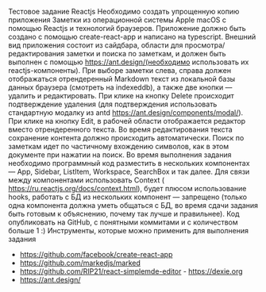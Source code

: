 Тестовое задание Reactjs
Необходимо создать упрощенную копию приложения Заметки из операционной системы Apple macOS с помощью Reactjs и технологий браузеров.
Приложение должно быть создано с помощью create-react-app и написано на typescript.
Внешний вид приложения состоит из сайдбара, области для просмотра/редактирования заметки и поиска по заметкам, и должен быть выполнен с помощью ​https://ant.design/​(необходимо использовать их reactjs-компоненты).
При выборе заметки слева, справа должен отображаться отрендеренный Markdown текст из локальной базы данных браузера (смотреть на indexeddb), а также две кнопки — удалить и редактировать.
При клике на кнопку Delete происходит подтверждение удаления (для подтверждения использовать стандартную модалку из antd ​https://ant.design/components/modal/)​. При клике на кнопку Edit, в рабочей области отображается редактор вместо отрендеренного текста.
  Во время редактирования текста сохранение контента должно происходить автоматически.
Поиск по заметкам идет по частичному вхождению символов, как в этом документе при нажатии на поиск.
Во время выполнения задания необходимо программный код разместить в нескольких компонентах — App, Sidebar, ListItem, Workspace, SearchBox и так далее. Для связи между компонентами использовать Context (​https://ru.reactjs.org/docs/context.html)​, будет плюсом использование hooks, работать с БД из нескольких компонент — запрещено (только одна компонента должна уметь общаться с БД, во время сдачи задания быть готовым к объяснению, почему так лучше и правильнее).
Код опубликовать на GitHub, с понятными коммитами и с количеством больше 1 :)
Инструменты, которые можно применить для выполнения задания
- https://github.com/facebook/create-react-app
- https://github.com/markedjs/marked
- https://github.com/RIP21/react-simplemde-editor - https://dexie.org
- https://ant.design/